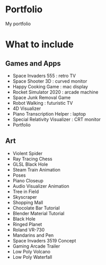 # Portfolio
My portfolio

# What to include
## Games and Apps
- Space Invaders 555 : retro TV
- Space Shooter 3D : curved monitor
- Happy Cooking Game : mac display
- Rocket Simulator 2020 : arcade machine
- Space Junk Removal Game
- Robot Walking : futuristic TV
- 4D Visualizer
- Piano Transcription Helper : laptop
- Special Relativity Visualizer : CRT monitor
- Portfolio

## Art
- Violent Spider
- Ray Tracing Chess
- GLSL Black Hole
- Steam Train Animation
- Poses
- Piano Closeup
- Audio Visualizer Animation
- Tree in Field
- Skyscraper
- Shopping Mall
- Chocolate Bar Tutorial
- Blender Material Tutorial
- Black Hole
- Ringed Planet
- Roland VR-730
- Mandarins and Pen
- Space Invaders 3519 Concept
- Gaming Arcade Trailer
- Low Poly Volcano
- Low Poly Waterfall
